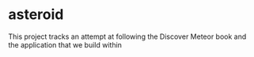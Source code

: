 # asteroid
This project tracks an attempt at following the Discover Meteor book and the application that we build within
